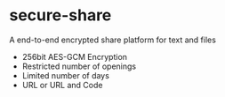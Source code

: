 # secure-share
A end-to-end encrypted share platform for text and files

* 256bit AES-GCM Encryption
* Restricted number of openings
* Limited number of days
* URL or URL and Code